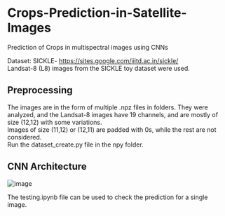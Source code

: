 # Crops-Prediction-in-Satellite-Images
Prediction of Crops in multispectral images using CNNs 
<p>
  Dataset: SICKLE- <a href="https://sites.google.com/iiitd.ac.in/sickle/">https://sites.google.com/iiitd.ac.in/sickle/</a> <br>
  Landsat-8 (L8) images from the SICKLE toy dataset were used.
</p>

## Preprocessing
The images are in the form of multiple .npz files in folders. They were analyzed, and the Landsat-8 images have 19 channels, and are mostly of size (12,12) with some variations. <br>
Images of size (11,12) or (12,11) are padded with 0s, while the rest are not considered. <br>
Run the dataset_create.py file in the npy folder.

## CNN Architecture
![image](https://github.com/Shreyadoodipala/Crops-Prediction-in-Satellite-Images/assets/95224610/7de5b858-67fb-4295-bed5-7d6d2ee85349)

<p>The testing.ipynb file can be used to check the prediction for a single image. </p>
